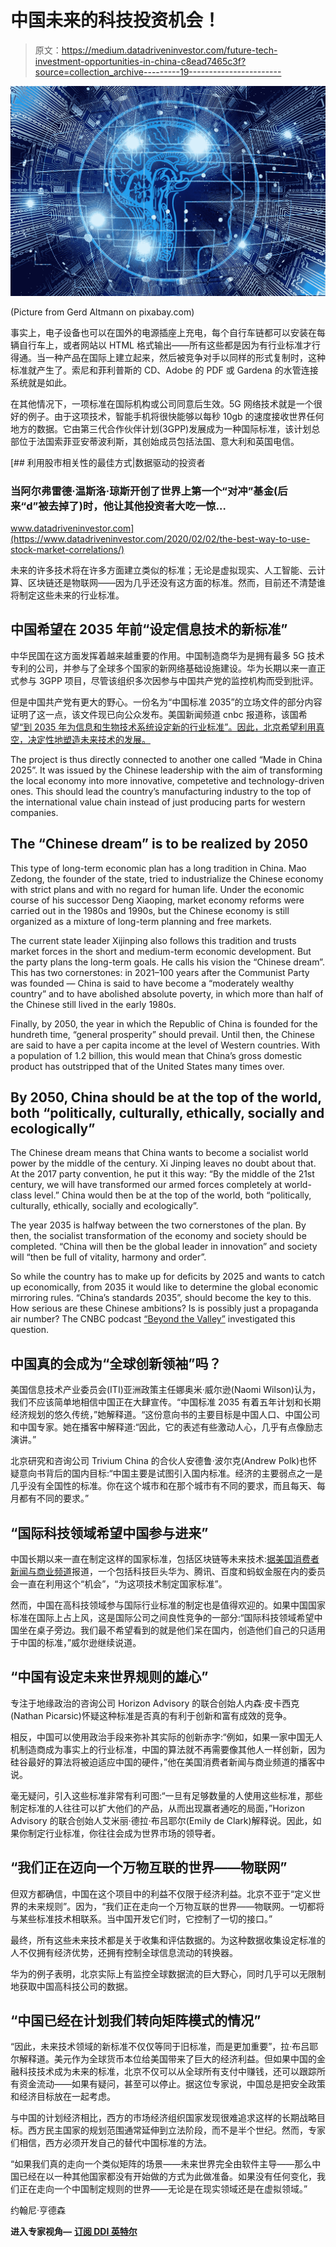 # 中国未来的科技投资机会！

> 原文：<https://medium.datadriveninvestor.com/future-tech-investment-opportunities-in-china-c8ead7465c3f?source=collection_archive---------19----------------------->

![](img/73ac6aec3a6b669fa568434742c36093.png)

(Picture from Gerd Altmann on pixabay.com)

事实上，电子设备也可以在国外的电源插座上充电，每个自行车链都可以安装在每辆自行车上，或者网站以 HTML 格式输出——所有这些都是因为有行业标准才行得通。当一种产品在国际上建立起来，然后被竞争对手以同样的形式复制时，这种标准就产生了。索尼和菲利普斯的 CD、Adobe 的 PDF 或 Gardena 的水管连接系统就是如此。

在其他情况下，一项标准在国际机构或公司同意后生效。5G 网络技术就是一个很好的例子。由于这项技术，智能手机将很快能够以每秒 10gb 的速度接收世界任何地方的数据。它由第三代合作伙伴计划(3GPP)发展成为一种国际标准，该计划总部位于法国索菲亚安蒂波利斯，其创始成员包括法国、意大利和英国电信。

[](https://www.datadriveninvestor.com/2020/02/02/the-best-way-to-use-stock-market-correlations/) [## 利用股市相关性的最佳方式|数据驱动的投资者

### 当阿尔弗雷德·温斯洛·琼斯开创了世界上第一个“对冲”基金(后来“d”被去掉了)时，他让其他投资者大吃一惊…

www.datadriveninvestor.com](https://www.datadriveninvestor.com/2020/02/02/the-best-way-to-use-stock-market-correlations/) 

未来的许多技术将在许多方面建立类似的标准；无论是虚拟现实、人工智能、云计算、区块链还是物联网——因为几乎还没有这方面的标准。然而，目前还不清楚谁将制定这些未来的行业标准。

## 中国希望在 2035 年前“设定信息技术的新标准”

中华民国在这方面发挥着越来越重要的作用。中国制造商华为是拥有最多 5G 技术专利的公司，并参与了全球多个国家的新网络基础设施建设。华为长期以来一直正式参与 3GPP 项目，尽管该组织多次因参与中国共产党的监控机构而受到批评。

但是中国共产党有更大的野心。一份名为“中国标准 2035”的立场文件的部分内容证明了这一点，该文件现已向公众发布。美国新闻频道 cnbc 报道称，该国希望[“到 2035 年为信息和生物技术系统设定新的行业标准”。因此，北京希望利用真空，决定性地塑造未来技术的发展。](https://www.cnbc.com/2020/04/27/china-standards-2035-explained.html)

The project is thus directly connected to another one called “Made in China 2025”. It was issued by the Chinese leadership with the aim of transforming the local economy into more innovative, competetive and technology-driven ones. This should lead the country’s manufacturing industry to the top of the international value chain instead of just producing parts for western companies.

## The “Chinese dream” is to be realized by 2050

This type of long-term economic plan has a long tradition in China. Mao Zedong, the founder of the state, tried to industrialize the Chinese economy with strict plans and with no regard for human life. Under the economic course of his successor Deng Xiaoping, market economy reforms were carried out in the 1980s and 1990s, but the Chinese economy is still organized as a mixture of long-term planning and free markets.

The current state leader Xijinping also follows this tradition and trusts market forces in the short and medium-term economic development. But the party plans the long-term goals. He calls his vision the “Chinese dream”. This has two cornerstones: in 2021–100 years after the Communist Party was founded — China is said to have become a “moderately wealthy country” and to have abolished absolute poverty, in which more than half of the Chinese still lived in the early 1980s.

Finally, by 2050, the year in which the Republic of China is founded for the hundreth time, “general prosperity” should prevail. Until then, the Chinese are said to have a per capita income at the level of Western countries. With a population of 1.2 billion, this would mean that China’s gross domestic product has outstripped that of the United States many times over.

## By 2050, China should be at the top of the world, both “politically, culturally, ethically, socially and ecologically”

The Chinese dream means that China wants to become a socialist world power by the middle of the century. Xi Jinping leaves no doubt about that. At the 2017 party convention, he put it this way: “By the middle of the 21st century, we will have transformed our armed forces completely at world-class level.” China would then be at the top of the world, both “politically, culturally, ethically, socially and ecologically”.

The year 2035 is halfway between the two cornerstones of the plan. By then, the socialist transformation of the economy and society should be completed. “China will then be the global leader in innovation” and society will “then be full of vitality, harmony and order”.

So while the country has to make up for deficits by 2025 and wants to catch up economically, from 2035 it would like to determine the global economic mirroring rules. “China’s standards 2035”, should become the key to this. How serious are these Chinese ambitions? Is is possibly just a propaganda air number? The CNBC podcast [“Beyond the Valley”](https://art19.com/shows/beyond-the-valley) investigated this question.

## 中国真的会成为“全球创新领袖”吗？

美国信息技术产业委员会(ITI)亚洲政策主任娜奥米·威尔逊(Naomi Wilson)认为，我们不应该简单地相信中国正在大肆宣传。“中国标准 2035 有着五年计划和长期经济规划的悠久传统，”她解释道。“这份意向书的主要目标是中国人口、中国公司和中国专家。她在播客中解释道:“因此，它的表述有些激动人心，几乎有点像励志演讲。”

北京研究和咨询公司 Trivium China 的合伙人安德鲁·波尔克(Andrew Polk)也怀疑意向书背后的国内目标:“中国主要是试图引入国内标准。经济的主要弱点之一是几乎没有全国性的标准。你在这个城市和在那个城市有不同的要求，而且每天、每月都有不同的要求。”

## “国际科技领域希望中国参与进来”

中国长期以来一直在制定这样的国家标准，包括区块链等未来技术:[据美国消费者新闻与商业频道](https://www.cnbc.com/2020/04/15/huawei-tencent-on-china-blockchain-national-committee.html)报道，一个包括科技巨头华为、腾讯、百度和蚂蚁金服在内的委员会一直在利用这个“机会”，“为这项技术制定国家标准”。

然而，中国在高科技领域参与国际行业标准的制定也是值得欢迎的。如果中国国家标准在国际上占上风，这是国际公司之间良性竞争的一部分:“国际科技领域希望中国坐在桌子旁边。我们最不希望看到的就是他们呆在国内，创造他们自己的只适用于中国的标准，”威尔逊继续说道。

## “中国有设定未来世界规则的雄心”

专注于地缘政治的咨询公司 Horizon Advisory 的联合创始人内森·皮卡西克(Nathan Picarsic)怀疑这种标准是否真的有利于创新和富有成效的竞争。

相反，中国可以使用政治手段来弥补其实际的创新赤字:“例如，如果一家中国无人机制造商成为事实上的行业标准，中国的算法就不再需要像其他人一样创新，因为硅谷最好的算法将被迫适应中国的硬件，”他在美国消费者新闻与商业频道的播客中说。

毫无疑问，引入这些标准非常有利可图:“一旦有足够数量的人使用这些标准，那些制定标准的人往往可以扩大他们的产品，从而出现赢者通吃的局面，”Horizon Advisory 的联合创始人艾米丽·德拉·布吕耶尔(Emily de Clark)解释说。因此，如果你制定行业标准，你往往会成为世界市场的领导者。

## “我们正在迈向一个万物互联的世界——物联网”

但双方都确信，中国在这个项目中的利益不仅限于经济利益。北京不亚于“定义世界的未来规则”。因为，“我们正在走向一个万物互联的世界——物联网。一切都将与某些标准技术相联系。当中国开发它们时，它控制了一切的接口。”

最终，所有这些未来技术都是关于收集和评估数据的。为这种数据收集设定标准的人不仅拥有经济优势，还拥有控制全球信息流动的转换器。

华为的例子表明，北京实际上有监控全球数据流的巨大野心，同时几乎可以无限制地获取中国高科技公司的数据。

## “中国已经在计划我们转向矩阵模式的情况”

“因此，未来技术领域的新标准不仅仅等同于旧标准，而是更加重要”，拉·布吕耶尔解释道。美元作为全球货币本位给美国带来了巨大的经济利益。但如果中国的金融科技技术成为未来的标准，北京不仅可以从全球所有支付中赚钱，还可以跟踪所有资金流动——如果有疑问，甚至可以停止。据这位专家说，中国总是把安全政策和经济目标放在一起考虑。

与中国的计划经济相比，西方的市场经济组织国家发现很难追求这样的长期战略目标。西方民主国家的规划范围通常延伸到立法阶段，而不是半个世纪。然而，专家们相信，西方必须开发自己的替代中国标准的方法。

“如果我们真的走向一个类似矩阵的场景——未来世界完全由软件主导——那么中国已经在以一种其他国家都没有开始做的方式为此做准备。如果没有任何变化，我们正在走向一个中国制定规则的世界——无论是在现实领域还是在虚拟领域。”

约翰尼·亨德森

**进入专家视角—** [**订阅 DDI 英特尔**](https://datadriveninvestor.com/ddi-intel)